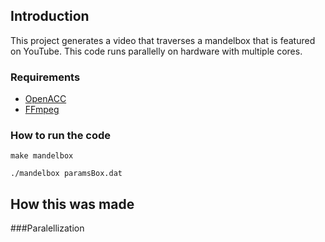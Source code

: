 ## Introduction

This project generates a video that traverses a mandelbox that is featured on YouTube. This code runs parallelly on hardware with multiple cores.

### Requirements

* [OpenACC](http://www.openacc.org/)
* [FFmpeg](https://www.ffmpeg.org/)

### How to run the code

`make mandelbox`

`./mandelbox paramsBox.dat`

## How this was made

###Paralellization
